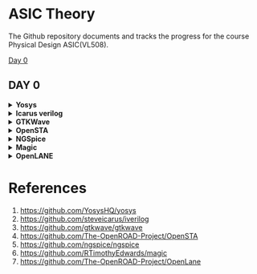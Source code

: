 # ASIC Theory

The Github repository documents and tracks the progress for the course Physical Design ASIC(VL508).  

[Day 0](#day-0)

## DAY 0

<details>
<summary> <strong> Yosys </strong> </summary>

Yosys is a powerful and widely-used open-source RTL synthesis tool that enables designers to convert Verilog RTL code into optimized gate-level representations suitable for ASIC or FPGA implementation. It is designed for digital hardware design and offers a plethora of features, including RTL synthesis, technology mapping, optimization, and formal verification capabilities. With a scripting interface and an active community of users and developers, Yosys provides flexibility, efficiency, and cost-effectiveness for various digital design projects.

**Key Features**:
- RTL Synthesis: Yosys takes Verilog RTL code as input and performs RTL synthesis, generating a gate-level netlist.
- Technology Mapping: The tool maps the RTL design to a specific library of standard cells, allowing optimization for target technologies.
- Optimization: Yosys employs various algorithms to optimize the design for improved performance, area, and power consumption.
- Formal Verification: The tool includes formal verification capabilities to ensure the correctness of the design.
- Scripting Interface: Yosys provides a scripting interface, enabling users to write custom synthesis scripts for specific design flows and optimizations.
- Open-Source and Community-Driven: Yosys is an open-source project with an active community, constantly contributing to its development and improvement.
  
**Installation**

Yosys is installed using the following set of steps.

```bash
$ git clone https://github.com/YosysHQ/yosys.git
$ cd yosys-master 
$ sudo apt install make (If make is not installed please install it) 
$ sudo apt-get install build-essential clang bison flex \
    libreadline-dev gawk tcl-dev libffi-dev git \
    graphviz xdot pkg-config python3 libboost-system-dev \
    libboost-python-dev libboost-filesystem-dev zlib1g-dev
$ make config-gcc
$ make 
$ sudo make install
```
Screenshot after installation-
![yosys](https://github.com/Shant1R/Shant_IIITB/assets/59409568/6ac97051-4660-4722-b384-26eb6aba3260)

</details>

<details>

<summary><strong>Icarus verilog</strong></summary>

Iverilog is a widely-used open-source Verilog simulation and synthesis tool that allows designers to simulate and synthesize digital hardware designs described in Verilog HDL. It offers a comprehensive set of features for both simulation and synthesis, making it a valuable tool for digital design projects of all scales. With its versatility and community-driven development, Iverilog provides an efficient and cost-effective solution for verifying and implementing digital designs.

**Key Features**:
- Verilog Simulation: Iverilog supports simulation of Verilog designs, enabling users to test and verify their digital circuits' functionality.
- Synthesis Support: The tool provides synthesis capabilities, allowing designers to generate gate-level netlists suitable for ASIC or FPGA implementation.
- IEEE Standard Compliance: Iverilog adheres to the IEEE 1364-2005 Verilog standard, ensuring compatibility with a wide range of Verilog designs.
- VPI (Verilog Programming Interface) Support: Iverilog supports VPI, enabling users to write C/C++ programs to interact with the simulation or synthesis process.
- Efficient and Scalable: Iverilog is known for its efficiency, making it suitable for small hobbyist projects as well as large-scale commercial designs.
- Open-Source and Community-Driven: Being an open-source tool, Iverilog benefits from an active community of users and developers, continually improving and enhancing its capabilities.
  
**Installation**

Icarus Verilog also known as iverilog is installed using the following command.

```bash
$ sudo apt-get update
$ sudo apt-get install iverilog

```
Screenshot after installation-
![iverilog](https://github.com/Shant1R/Shant_IIITB/assets/59409568/4f77ee22-b0b3-4c96-9f8e-1b74443579e4)


</details>

<details>
<summary><strong>GTKWave</strong></summary>

GTKWave is a popular open-source waveform viewer designed to visualize and analyze simulation results of digital designs. As an essential tool in digital hardware development, GTKWave allows users to examine waveforms generated by Verilog or VHDL simulation, making it easier to debug and verify the behavior of complex digital circuits. With its user-friendly interface and active community support, GTKWave is a valuable asset for engineers and hobbyists involved in digital design and verification projects.

**Key Features**:
- Waveform Visualization: GTKWave provides a graphical interface to display simulation waveforms, helping users gain insights into the behavior of digital circuits.
- Support for Various Formats: The tool supports various waveform formats, including VCD (Value Change Dump), FST (Fast Signal Trace), LXT, and VZT.
- Zoom and Navigation: GTKWave allows users to zoom in and out on specific regions of the waveform and provides convenient navigation tools for easy waveform analysis.
- Signal Grouping: Users can group related signals together, simplifying the visualization of complex designs.
- Cross-Platform Compatibility: GTKWave is available for multiple platforms, including Windows, macOS, and Linux, making it accessible to a wide range of users.
- Extensible and Customizable: Users can extend GTKWave's functionality through scripting and customize the appearance and behavior of the waveform viewer.
- Open-Source and Community-Driven: As an open-source project, GTKWave benefits from continuous community contributions, ensuring the tool's ongoing improvement and relevance

**Installation**

GTKWave is installed using the following commands.

```bash
$ sudo apt update
$ sudo apt install gtkwave
```
Screenshot after installation-
![gtkwave](https://github.com/Shant1R/Shant_IIITB/assets/59409568/ae8c7922-c337-4157-839f-c8f1f62265b2)

</details>


<details>
<summary><strong>OpenSTA</strong></summary>

OpenSTA is a powerful open-source Static Timing Analysis (STA) tool designed to analyze digital integrated circuits and provide critical timing information. As an essential component of the digital design flow, OpenSTA enables engineers to perform timing verification, identify potential timing violations, and optimize the performance of complex designs. With its versatile features and community-driven development, OpenSTA is a valuable resource for designers working on ASIC or FPGA projects.

**Key Features**:
- Static Timing Analysis: OpenSTA performs static timing analysis to determine the critical paths and timing violations in digital designs.
- Liberty File Support: The tool supports industry-standard Liberty format files, which contain timing information about the standard cells used in the design.
- Path Tracing and Reporting: OpenSTA traces critical timing paths and generates detailed timing reports, highlighting setup and hold violations.
- Constraints Support: Designers can specify timing constraints in the design using standard Synopsys Design Constraints (SDC) files, which OpenSTA interprets during the analysis.
- Highly Scalable: OpenSTA can handle designs of varying sizes, from small digital circuits to large-scale industrial projects, making it suitable for a broad range of applications.
- Interactive Visualization: OpenSTA provides an interactive graphical interface to visualize and navigate through the timing paths in the design.
- Open-Source and Community-Driven: As an open-source project, OpenSTA benefits from contributions and feedback from a community of users and developers, ensuring continuous improvement and adaptability to new technologies.

**Installation**

To install OpenSTA, follow the given github link and download the following prerequisites- 

```bash
https://github.com/The-OpenROAD-Project/OpenSTA
```

```bash
$ sudo apt-get install cmake
$ sudo apt-get install clang
$ sudo apt-get install gcc
$ sudo apt-get install tcl
$ sudo apt-get install swig
$ sudo apt-get install bison
$ sudo apt-get install flex
```

Installation commands for openSTA
```bash
$ git clone https://github.com/The-OpenROAD-Project/OpenSTA.git
$ cd OpenSTA
$ mkdir build
$ cd build
$ cmake ..
$ make
```
Screenshot after installation-
![opensta](https://github.com/Shant1R/Shant_IIITB/assets/59409568/36537253-8d3e-4f7a-9358-35c3f5c04e55)

</details>


<details>
<summary><strong>NGSpice</strong></summary>

Ngspice is a powerful open-source circuit simulation tool that allows engineers, researchers, and hobbyists to analyze and simulate electronic circuits. As a widely-used circuit simulator, Ngspice can handle analog, digital, and mixed-signal circuits, providing valuable insights into circuit behavior, performance, and characteristics. With its extensive set of features and active community support, Ngspice serves as an essential tool for circuit design, analysis, and optimization.

**Key Features**:
- Mixed-Signal Simulation: Ngspice supports mixed-signal simulation, enabling the analysis of circuits containing both analog and digital components.
- Circuit Modeling: The tool supports a wide range of device models, including passive components, diodes, transistors, operational amplifiers, and more.
- Advanced Analysis: Ngspice provides various analysis types, such as DC, AC, transient, and noise analysis, allowing users to evaluate circuit performance under different conditions.
- Extensibility: Users can add custom models, algorithms, and simulation capabilities through scripting and user-defined subcircuits.
- SPICE Compatibility: Ngspice adheres to the SPICE (Simulation Program with Integrated Circuit Emphasis) standard, ensuring compatibility with existing SPICE netlists.
- Cross-Platform Support: Ngspice is compatible with multiple operating systems, including Windows, macOS, and Linux, making it accessible to a broad user base.
- Open-Source and Community-Driven: Being an open-source project, Ngspice benefits from active community contributions, bug fixes, and enhancements, ensuring its continuous development and reliability.

**Installation**
NGSpice is installed using the following commands.

After downloading the tarball from https://sourceforge.net/projects/ngspice/files/ to a local directory, unpack it using:

```bash
$ tar -zxvf ngspice-37.tar.gz
$ cd ngspice-37
$ mkdir release
$ cd release
$ ../configure  --with-x --with-readline=yes --disable-debug
$ make
$ sudo make install
```
Screenshot after installation-
![ngspice](https://github.com/Shant1R/Shant_IIITB/assets/59409568/726fcc95-63eb-4089-87e3-f306cc37d83c)

    
</details>

<details>
<summary><strong>Magic</strong></summary>
Magic is a widely-used open-source VLSI (Very-Large-Scale Integration) layout and chip design tool. It offers a versatile and user-friendly environment for designing, editing, and analyzing integrated circuit layouts. As an essential tool in the physical design flow, Magic allows engineers and researchers to create complex IC layouts and verify their correctness before fabrication. With a range of features and active community support, Magic is a valuable asset for digital and analog chip designers and hobbyists.

**Key Features**:
- Layout Editing: Magic provides an intuitive interface for designing and editing integrated circuit layouts, enabling efficient placement and routing of various circuit elements.
- Custom Design Rules: Users can define custom design rules, allowing them to tailor the layout to specific technology nodes and manufacturing processes.
- Hierarchical Design: Magic supports hierarchical design methodologies, enabling the creation of complex designs by organizing circuits into hierarchical blocks.
- Design Rule Checking (DRC): The tool performs design rule checks to identify potential layout errors and violations before the chip fabrication process.
- Extraction and Simulation: Magic allows extraction of parasitic components and supports SPICE netlist simulation for accurate performance evaluation.
- Scripting and Automation: Users can extend Magic's functionality using scripts, automating repetitive tasks and customizing the design flow.
- Cross-Platform Support: Magic is compatible with various operating systems, including Windows, macOS, and Linux, making it accessible to a wide range of users.
- Open-Source and Community-Driven: As an open-source project, Magic benefits from an active community of users and developers, ensuring continuous improvement and adaptability to new design challenges.

**Installation**
  
Magic is installed using the following commands.

```bash
$   sudo apt-get install m4
$   sudo apt-get install tcsh
$   sudo apt-get install csh
$   sudo apt-get install libx11-dev
$   sudo apt-get install tcl-dev tk-dev
$   sudo apt-get install libcairo2-dev
$   sudo apt-get install mesa-common-dev libglu1-mesa-dev
$   sudo apt-get install libncurses-dev
$   git clone https://github.com/RTimothyEdwards/magic
$   cd magic
$   ./configure
$   make
$   sudo make install

```
Screenshot after installation-
![magic](https://github.com/Shant1R/Shant_IIITB/assets/59409568/f5fe09ee-2f15-47c0-b4a6-5a41febf7e76)
    
</details>

<details>
<summary><strong>OpenLANE</strong></summary>

OpenLane is a comprehensive open-source digital ASIC (Application-Specific Integrated Circuit) design flow that facilitates the design and implementation of complex digital chips. It provides a complete RTL-to-GDSII (RTL to Graphic Design System II) flow, encompassing synthesis, placement, routing, and manufacturing processes. OpenLane streamlines the ASIC design process and enables designers to create custom digital chips with greater efficiency and accessibility. With an extensive set of features and community support, OpenLane is a valuable tool for ASIC designers, researchers, and hobbyists alike.

**Key Features**:
- RTL-to-GDSII Flow: OpenLane offers an end-to-end design flow, starting from RTL synthesis to final GDSII layout generation, ensuring a seamless ASIC design process.
- Synthesis and Optimization: The tool performs RTL synthesis and optimization to generate an efficient gate-level representation of the design.
- Placement and Routing: OpenLane optimizes chip placement and performs routing to connect all the components efficiently.
- DRC and LVS Checks: OpenLane includes design rule checking (DRC) and layout versus schematic (LVS) checks to ensure the design's manufacturability and correctness.
- PDK Integration: The tool integrates with Process Design Kits (PDKs) from various foundries, supporting a wide range of technology nodes and manufacturing processes.
- Scripting and Customization: Users can write scripts to customize various aspects of the design flow and automate repetitive tasks.
- Performance and Area Optimization: OpenLane offers options to optimize the design for performance, area, or power based on the project's requirements.
- Cross-Platform Support: OpenLane is compatible with multiple operating systems, including Windows, macOS, and Linux, making it accessible to diverse design teams.
- Open-Source and Community-Driven: Being an open-source project, OpenLane benefits from continuous community contributions, bug fixes, and enhancements, ensuring its continuous development and improvement.

**Installation**
OpenLane is installed using the following commands.

```bash
$ sudo apt-get update
$ sudo apt-get upgrade
$ sudo apt install -y build-essential python3 python3-venv python3-pip make git
$ sudo apt install apt-transport-https ca-certificates curl software-properties-common
$ curl -fsSL https://download.docker.com/linux/ubuntu/gpg | sudo gpg --dearmor -o /usr/share/keyrings/docker-archive-keyring.gpg
$ echo "deb [arch=amd64 signed-by=/usr/share/keyrings/docker-archive-keyring.gpg] https://download.docker.com/linux/ubuntu $(lsb_release -cs) stable" | sudo tee /etc/apt/sources.list.d/docker.list > /dev/null
$ sudo apt update
$ sudo apt install docker-ce docker-ce-cli containerd.io
$ sudo docker run hello-world
$ sudo groupadd docker
$ sudo usermod -aG docker $USER
$ sudo reboot 
```

After Reboot
```bash
docker run hello-world
```

```bash
cd $HOME
git clone https://github.com/The-OpenROAD-Project/OpenLane
cd OpenLane
make
make test
```

Screenshot after installation-
![openlane](https://github.com/Shant1R/Shant_IIITB/assets/59409568/d55be32a-a662-4284-94b0-b0d53af2fbca)

</details>


# References
1. https://github.com/YosysHQ/yosys
2. https://github.com/steveicarus/iverilog
3. https://github.com/gtkwave/gtkwave
4. https://github.com/The-OpenROAD-Project/OpenSTA
5. https://github.com/ngspice/ngspice
6. https://github.com/RTimothyEdwards/magic
7. https://github.com/The-OpenROAD-Project/OpenLane
